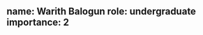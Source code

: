 name: Warith Balogun
role: undergraduate
importance: 2
---


<!-- img: /img/
github: warithb
website: N/A -->
